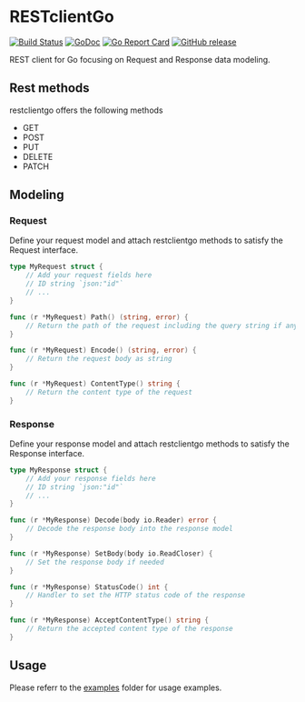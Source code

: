 # RESTclientGo

[![Build Status](https://github.com/henomis/restclientgo/actions/workflows/test.yml/badge.svg?branch=main)](https://github.com/henomis/restclientgo/actions/workflows/test.yml?query=branch%3Amain) [![GoDoc](https://godoc.org/github.com/henomis/restclientgo?status.svg)](https://godoc.org/github.com/henomis/restclientgo) [![Go Report Card](https://goreportcard.com/badge/github.com/henomis/restclientgo)](https://goreportcard.com/report/github.com/henomis/restclientgo) [![GitHub release](https://img.shields.io/github/release/henomis/restclientgo.svg)](https://github.com/henomis/restclientgo/releases)


REST client for Go focusing on Request and Response data modeling.

## Rest methods
restclientgo offers the following methods

* GET
* POST
* PUT
* DELETE
* PATCH

## Modeling

### Request
Define your request model and attach restclientgo methods to satisfy the Request interface.

```go
type MyRequest struct {
    // Add your request fields here
    // ID string `json:"id"`
    // ...
}

func (r *MyRequest) Path() (string, error) {
    // Return the path of the request including the query string if any.
}

func (r *MyRequest) Encode() (string, error) {
    // Return the request body as string
}

func (r *MyRequest) ContentType() string {
    // Return the content type of the request
}
```

### Response
Define your response model and attach restclientgo methods to satisfy the Response interface.

```go
type MyResponse struct {
    // Add your response fields here
    // ID string `json:"id"`
    // ...
}

func (r *MyResponse) Decode(body io.Reader) error {
    // Decode the response body into the response model
}

func (r *MyResponse) SetBody(body io.ReadCloser) {
    // Set the response body if needed
}

func (r *MyResponse) StatusCode() int {
    // Handler to set the HTTP status code of the response
}

func (r *MyResponse) AcceptContentType() string {
    // Return the accepted content type of the response
}
```

## Usage
Please referr to the [examples](examples/cmd/) folder for usage examples.